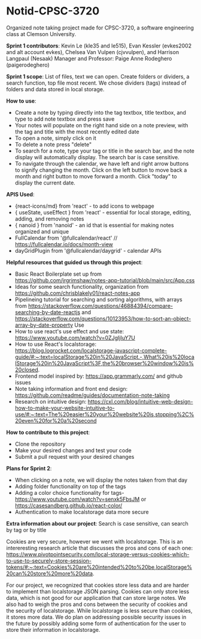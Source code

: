 # Notid-CPSC-3720

Organized note taking project made for CPSC-3720, a software engineering class at Clemson University. 

**Sprint 1 contributors**:
Kevin Le (kle35 and le515), Evan Kessler (evkes2002 and alt account evkes), Chelsea Van Vulpen (cjvvulpen), and Harrison Langpaul​ (Nesaak)
Manager and Professor: 
Paige Anne Rodeghero (paigerodeghero)

**Sprint 1 scope**: 
List of files, text we can open. Create folders or dividers, a search function, top file most recent. We chose dividers (tags) instead of folders and data stored in local storage.


**How to use**:
- Create a note by typing directly into the tag textbox, title textbox, and type to add note textbox and press save
- Your notes will populate on the right hand side on a note preview, with the tag and title with the most recently edited date
- To open a note, simply click on it
- To delete a note press "delete"
- To search for a note, type your tag or title in the search bar, and the note display will automatically display. The search bar is case sensitive.
- To navigate through the calendar, we have left and right arrow buttons to signify changing the month. Click on the left button to move back a month and right button to move forward a month. Click "today" to display the current date.

**APIS Used**:
- {react-icons/md} from 'react' - to add icons to webpage
- { useState, useEffect } from 'react' - essential for local storage, editing, adding, and removing notes
- { nanoid } from 'nanoid' - an id that is essential for making notes organized and unique
- FullCalendar from '@fullcalendar/react' // https://fullcalendar.io/docs/month-view
- dayGridPlugin from '@fullcalendar/daygrid' - calendar APIs

**Helpful resources that guided us through this project**:
- Basic React Boilerplate set up from https://github.com/jrgrimshaw/notes-app-tutorial/blob/main/src/App.css
- Ideas for some search functionality, organization from https://github.com/chrisblakely01/react-notes-app
- Pipelineing tutorial for searching and sorting algorithms, with arrays from https://stackoverflow.com/questions/46884394/compare-searching-by-date-reactjs and https://stackoverflow.com/questions/10123953/how-to-sort-an-object-array-by-date-property
Use
- How to use react's use effect and use state: https://www.youtube.com/watch?v=0ZJgIjIuY7U
- How to use React's localstorage: https://blog.logrocket.com/localstorage-javascript-complete-guide/#:~:text=localStorage%20in%20JavaScript.-,What%20is%20localStorage%20in%20JavaScript%3F,the%20browser%20window%20is%20closed.
- Frontend model inspired by: https://app.grammarly.com/ and github issues
- Note taking information and front end design: https://github.com/readme/guides/documentation-note-taking 
- Research on intuitive design: https://cxl.com/blog/intuitive-web-design-how-to-make-your-website-intuitive-to-use/#:~:text=The%20easier%20your%20website%20is,stopping%2C%20even%20for%20a%20second

**How to contribute to this project**:
- Clone the repository
- Make your desired changes and test your code
- Submit a pull request with your desired changes

**Plans for Sprint 2**:
- When clicking on a note, we will display the notes taken from that day
- Adding folder functionality on top of the tags
- Adding a color choice functionality for tags- https://www.youtube.com/watch?v=senxk5FbsJM or https://casesandberg.github.io/react-color/
- Authentication to make localstorage data more secure

**Extra information about our project**:
Search is case sensitive, can search by tag or by title

Cookies are very secure, however we went with localstorage. This is an intereresting research article that discusses the pros and cons of each one: https://www.pivotpointsecurity.com/local-storage-versus-cookies-which-to-use-to-securely-store-session-tokens/#:~:text=Cookies%20are%20intended%20to%20be,localStorage%20can%20store%20more%20data.

For our project, we recognized that cookies store less data and are harder to implement than localstorage JSON parsing. Cookies can only store less data, which is not good for our application that can store large notes. We also had to weigh the pros and cons between the security of cookies and the security of localstorage. While localstorage is less secure than cookies, it stores more data. We do plan on addressing possible security issues in the future by possibly adding some form of authentication for the user to store their information in localstorage.